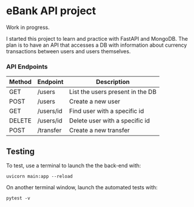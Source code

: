 # eBank API project

Work in progress.

I started this project to learn and practice with FastAPI and MongoDB. The plan is to have an API that accesses a DB with information about currency transactions between users and users themselves.

### API Endpoints

| Method | Endpoint | Description |
| --- | --- | --- |
| GET | /users | List the users present in the DB |
| POST | /users | Create a new user |
| GET | /users/id | Find user with a specific id |
| DELETE | /users/id | Delete user with a specific id |
| POST | /transfer | Create a new transfer |


## Testing
To test, use a terminal to launch the the back-end with:

    uvicorn main:app --reload

On another terminal window, launch the automated tests with:

    pytest -v